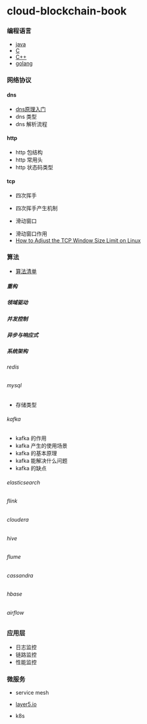 cloud-blockchain-book
=====================

### 编程语言
* [java](01_编程语言/JAVA/index.md)
* [C](01_编程语言/C/index.md)
* [C++](01_编程语言/C++/index.md)
* [golang](01_编程语言/golang/index.md)

### 网络协议
#### dns
* [dns原理入门](http://www.ruanyifeng.com/blog/2016/06/dns.html) 
* dns 类型
* dns 解析流程

#### http
* http 包结构
* http 常用头
* http 状态码类型

#### tcp
* 四次挥手
- 四次挥手产生机制

* 滑动窗口
- 滑动窗口作用
- [How to Adjust the TCP Window Size Limit on Linux](https://netbeez.net/blog/tcp-window-size/)

### 算法

* [算法清单](19_算法/index.md)






##### 重构

##### 领域驱动

##### 并发控制

##### 异步与响应式

##### 系统架构

######  redis

######  mysql
- 存储类型


###### kafka
* kafka 的作用
* kafka 产生的使用场景
* kafka 的基本原理
* kafka 能解决什么问题
* kafka 的缺点


###### elasticsearch

###### flink

###### cloudera

###### hive

###### flume

###### cassandra

###### hbase

###### airflow

### 应用层


- 日志监控
- 链路监控
- 性能监控

### 微服务

- service mesh
* [layer5.io](https://layer5.io/landscape/)

- k8s
